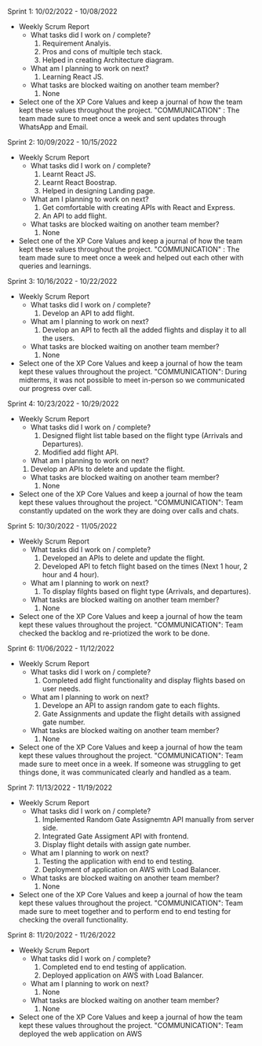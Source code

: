 Sprint 1: 10/02/2022 - 10/08/2022

- Weekly Scrum Report
  - What tasks did I work on / complete?
    1. Requirement Analyis.
    2. Pros and cons of multiple tech stack.
    3. Helped in creating Architecture diagram.
  - What am I planning to work on next?
    1. Learning React JS.
  - What tasks are blocked waiting on another team member?
    1. None
- Select one of the XP Core Values and keep a journal of how the team kept these values throughout the project.
  "COMMUNICATION" : The team made sure to meet once a week and sent updates through WhatsApp and Email.

Sprint 2: 10/09/2022 - 10/15/2022

- Weekly Scrum Report
  - What tasks did I work on / complete?
    1. Learnt React JS.
    2. Learnt React Boostrap.
    3. Helped in designing Landing page.
  - What am I planning to work on next?
    1. Get comfortable with creating APIs with React and Express.
    2. An API to add flight.
  - What tasks are blocked waiting on another team member?
    1. None
- Select one of the XP Core Values and keep a journal of how the team kept these values throughout the project.
  "COMMUNICATION" : The team made sure to meet once a week and helped out each other with queries and learnings.

Sprint 3: 10/16/2022 - 10/22/2022

- Weekly Scrum Report
  - What tasks did I work on / complete?
    1. Develop an API to add flight.
  - What am I planning to work on next?
    1. Develop an API to fecth all the added flights and display it to all the users.
  - What tasks are blocked waiting on another team member?
    1. None
- Select one of the XP Core Values and keep a journal of how the team kept these values throughout the project.
  "COMMUNICATION": During midterms, it was not possible to meet in-person so we communicated our progress over call.

Sprint 4: 10/23/2022 - 10/29/2022

- Weekly Scrum Report
  - What tasks did I work on / complete?
    1. Designed flight list table based on the flight type (Arrivals and Departures).
    2. Modified add flight API.
  - What am I planning to work on next?
  1. Develop an APIs to delete and update the flight.
  - What tasks are blocked waiting on another team member?
    1. None
- Select one of the XP Core Values and keep a journal of how the team kept these values throughout the project.
  "COMMUNICATION": Team constantly updated on the work they are doing over calls and chats.

Sprint 5: 10/30/2022 - 11/05/2022

- Weekly Scrum Report
  - What tasks did I work on / complete?
    1. Developed an APIs to delete and update the flight.
    2. Developed API to fetch flight based on the times (Next 1 hour, 2 hour and 4 hour).
  - What am I planning to work on next?
    1. To display filghts based on flight type (Arrivals, and departures).
  - What tasks are blocked waiting on another team member?
    1. None
- Select one of the XP Core Values and keep a journal of how the team kept these values throughout the project.
  "COMMUNICATION": Team checked the backlog and re-priotized the work to be done.

Sprint 6: 11/06/2022 - 11/12/2022

- Weekly Scrum Report
  - What tasks did I work on / complete?
    1. Completed add flight functionality and display flights based on user needs.
  - What am I planning to work on next?
    1. Develope an API to assign random gate to each flights.
    2. Gate Assignments and update the flight details with assigned gate number.
  - What tasks are blocked waiting on another team member?
    1. None
- Select one of the XP Core Values and keep a journal of how the team kept these values throughout the project.
  "COMMUNICATION": Team made sure to meet once in a week. If someone was struggling to get things done, it was communicated clearly and handled as a team.

Sprint 7: 11/13/2022 - 11/19/2022

- Weekly Scrum Report
  - What tasks did I work on / complete?
    1. Implemented Random Gate Assignemtn API manually from server side.
    2. Integrated Gate Assigment API with frontend.
    3. Display flight details with assign gate number.
  - What am I planning to work on next?
    1. Testing the application with end to end testing.
    2. Deployment of application on AWS with Load Balancer.
  - What tasks are blocked waiting on another team member?
    1. None
- Select one of the XP Core Values and keep a journal of how the team kept these values throughout the project.
  "COMMUNICATION": Team made sure to meet together and to perform end to end testing for checking the overall functionality.

Sprint 8: 11/20/2022 - 11/26/2022

- Weekly Scrum Report
  - What tasks did I work on / complete?
    1. Completed end to end testing of application.
    2. Deployed application on AWS with Load Balancer.
  - What am I planning to work on next?
    1. None
  - What tasks are blocked waiting on another team member?
    1. None
- Select one of the XP Core Values and keep a journal of how the team kept these values throughout the project.
  "COMMUNICATION": Team deployed the web application on AWS
